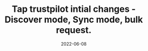 ---
title: "Tap trustpilot intial changes - Discover mode, Sync mode, bulk request."
content-type: ""
date: 2022-06-08
entry-type: 
entry-category: integration
connection-id: 
connection-version: 
pull-request: "https://github.com/singer-io/tap-trustpilot/pull/1"
---